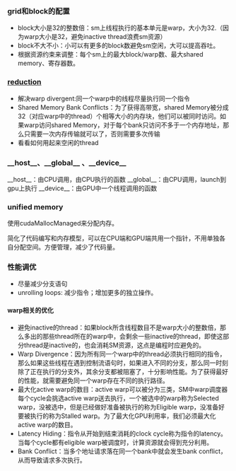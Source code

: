 
### grid和block的配置

 - block大小是32的整数倍：sm上线程执行的基本单元是warp，大小为32.（因为warp大小是32，避免inactive thread浪费sm资源）
 - block不大不小：小可以有更多的block数避免sm空闲，大可以提高吞吐。
 - 根据资源约束来调整：每个sm上的最大block/warp数、最大shared memory、寄存器数。

### [reduction](https://developer.download.nvidia.cn/compute/cuda/1.1-Beta/x86_website/projects/reduction/doc/reduction.pdf)

 - 解决warp divergent:同一个warp中的线程尽量执行同一个指令
 - Shared Memory Bank Conflicts：为了获得高带宽，shared Memory被分成32（对应warp中的thread）个相等大小的内存块，他们可以被同时访问。如果warp访问shared Memory，对于每个bank只访问不多于一个内存地址，那么只需要一次内存传输就可以了，否则需要多次传输
 - 看看如何用起来空闲的thread

### \_\_host\_\_、\_\_global\_\_ 、\_\_device\_\_

\_\_host\_\_：由CPU调用，由CPU执行的函数
\_\_global\_\_：由CPU调用，launch到gpu上执行
\_\_device\_\_：由GPU中一个线程调用的函数

### unified memory

使用cudaMallocManaged来分配内存。

简化了代码编写和内存模型，可以在CPU端和GPU端共用一个指针，不用单独各自分配空间。方便管理，减少了代码量。

### 性能调优

 - 尽量减少分支语句
 - unrolling loops: 减少指令；增加更多的独立操作。


#### warp相关的优化

 - 避免inactive的thread：如果block所含线程数目不是warp大小的整数倍，那么多出的那些thread所在的warp中，会剩余一些inactive的thread，即使这部分thread是inactive的，也会消耗SM资源，这点是编程时应避免的。
 -  Warp Divergence：因为所有同一个warp中的thread必须执行相同的指令，那么如果这些线程在遇到控制流语句时，如果进入不同的分支，那么同一时刻除了正在执行的分支外，其余分支都被阻塞了，十分影响性能。为了获得最好的性能，就需要避免同一个warp存在不同的执行路径。
 -  最大化active warp的数目：active warp可以被分为三类，SM中warp调度器每个cycle会挑选active warp送去执行，一个被选中的warp称为Selected warp，没被选中，但是已经做好准备被执行的称为Eligible warp，没准备好要被执行的称为Stalled warp。为了最大化GPU利用率，我们必须最大化active warp的数目。
 -  Latency Hiding：指令从开始到结束消耗的clock cycle称为指令的latency。当每个cycle都有eligible warp被调度时，计算资源就会得到充分利用。
 -  Bank Conflict：当多个地址请求落在同一个bank中就会发生bank conflict，从而导致请求多次执行。
